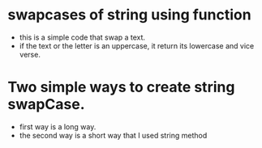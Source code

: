 # swapcases of string using function
- this is a simple code that swap a text.
- if the text or the letter is an uppercase, it return its lowercase and vice verse.

# Two simple ways to create string swapCase.
- first way is a long way.
- the second way is a short way that I used string method